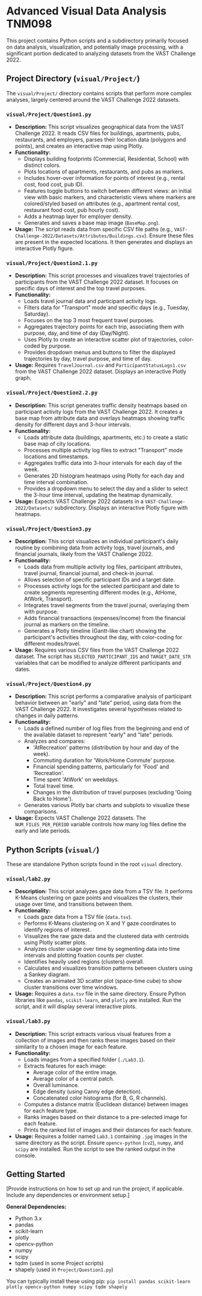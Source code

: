 # Advanced Visual Data Analysis TNM098

This project contains Python scripts and a subdirectory primarily focused on data analysis, visualization, and potentially image processing, with a significant portion dedicated to analyzing datasets from the VAST Challenge 2022.

## Project Directory (`visual/Project/`)

The `visual/Project/` directory contains scripts that perform more complex analyses, largely centered around the VAST Challenge 2022 datasets.

### `visual/Project/Question1.py`

- **Description:** This script visualizes geographical data from the VAST Challenge 2022. It reads CSV files for buildings, apartments, pubs, restaurants, and employers, parses their location data (polygons and points), and creates an interactive map using Plotly.
- **Functionality:**
  - Displays building footprints (Commercial, Residential, School) with distinct colors.
  - Plots locations of apartments, restaurants, and pubs as markers.
  - Includes hover-over information for points of interest (e.g., rental cost, food cost, pub ID).
  - Features toggle buttons to switch between different views: an initial view with basic markers, and characteristic views where markers are colored/styled based on attributes (e.g., apartment rental cost, restaurant food cost, pub hourly cost).
  - Adds a heatmap layer for employer density.
  - Generates and saves a base map image (`BaseMap.png`).
- **Usage:** The script reads data from specific CSV file paths (e.g., `VAST-Challenge-2022/Datasets/Attributes/Buildings.csv`). Ensure these files are present in the expected locations. It then generates and displays an interactive Plotly figure.

### `visual/Project/Question2.1.py`

- **Description:** This script processes and visualizes travel trajectories of participants from the VAST Challenge 2022 dataset. It focuses on specific days of interest and the top travel purposes.
- **Functionality:**
  - Loads travel journal data and participant activity logs.
  - Filters data for "Transport" mode and specific days (e.g., Tuesday, Saturday).
  - Focuses on the top 3 most frequent travel purposes.
  - Aggregates trajectory points for each trip, associating them with purpose, day, and time of day (Day/Night).
  - Uses Plotly to create an interactive scatter plot of trajectories, color-coded by purpose.
  - Provides dropdown menus and buttons to filter the displayed trajectories by day, travel purpose, and time of day.
- **Usage:** Requires `TravelJournal.csv` and `ParticipantStatusLogs1.csv` from the VAST Challenge 2022 dataset. Displays an interactive Plotly graph.

### `visual/Project/Question2.2.py`

- **Description:** This script generates traffic density heatmaps based on participant activity logs from the VAST Challenge 2022. It creates a base map from attribute data and overlays heatmaps showing traffic density for different days and 3-hour intervals.
- **Functionality:**
  - Loads attribute data (buildings, apartments, etc.) to create a static base map of city locations.
  - Processes multiple activity log files to extract "Transport" mode locations and timestamps.
  - Aggregates traffic data into 3-hour intervals for each day of the week.
  - Generates 2D histogram heatmaps using Plotly for each day and time interval combination.
  - Provides a dropdown menu to select the day and a slider to select the 3-hour time interval, updating the heatmap dynamically.
- **Usage:** Expects VAST Challenge 2022 datasets in a `VAST-Challenge-2022/Datasets/` subdirectory. Displays an interactive Plotly figure with heatmaps.

### `visual/Project/Question3.py`

- **Description:** This script visualizes an individual participant's daily routine by combining data from activity logs, travel journals, and financial journals, likely from the VAST Challenge 2022.
- **Functionality:**
  - Loads data from multiple activity log files, participant attributes, travel journal, financial journal, and check-in journal.
  - Allows selection of specific participant IDs and a target date.
  - Processes activity logs for the selected participant and date to create segments representing different modes (e.g., AtHome, AtWork, Transport).
  - Integrates travel segments from the travel journal, overlaying them with purpose.
  - Adds financial transactions (expenses/income) from the financial journal as markers on the timeline.
  - Generates a Plotly timeline (Gantt-like chart) showing the participant's activities throughout the day, with color-coding for different modes/travel.
- **Usage:** Requires various CSV files from the VAST Challenge 2022 dataset. The script has `SELECTED_PARTICIPANT_IDS` and `TARGET_DATE_STR` variables that can be modified to analyze different participants and dates.

### `visual/Project/Question4.py`

- **Description:** This script performs a comparative analysis of participant behavior between an "early" and "late" period, using data from the VAST Challenge 2022. It investigates several hypotheses related to changes in daily patterns.
- **Functionality:**
  - Loads a defined number of log files from the beginning and end of the available dataset to represent "early" and "late" periods.
  - Analyzes and compares:
    - 'AtRecreation' patterns (distribution by hour and day of the week).
    - Commuting duration for 'Work/Home Commute' purpose.
    - Financial spending patterns, particularly for 'Food' and 'Recreation'.
    - Time spent 'AtWork' on weekdays.
    - Total travel time.
    - Changes in the distribution of travel purposes (excluding 'Going Back to Home').
  - Generates various Plotly bar charts and subplots to visualize these comparisons.
- **Usage:** Expects VAST Challenge 2022 datasets. The `NUM_FILES_PER_PERIOD` variable controls how many log files define the early and late periods.

## Python Scripts (`visual/`)

These are standalone Python scripts found in the root `visual` directory.

### `visual/lab2.py`

- **Description:** This script analyzes gaze data from a TSV file. It performs K-Means clustering on gaze points and visualizes the clusters, their usage over time, and transitions between them.
- **Functionality:**
  - Loads gaze data from a TSV file (`data.tsv`).
  - Performs K-Means clustering on X and Y gaze coordinates to identify regions of interest.
  - Visualizes the raw gaze data and the clustered data with centroids using Plotly scatter plots.
  - Analyzes cluster usage over time by segmenting data into time intervals and plotting fixation counts per cluster.
  - Identifies heavily used regions (clusters) overall.
  - Calculates and visualizes transition patterns between clusters using a Sankey diagram.
  - Creates an animated 3D scatter plot (space-time cube) to show cluster transitions over time windows.
- **Usage:** Requires a `data.tsv` file in the same directory. Ensure Python libraries like `pandas`, `scikit-learn`, and `plotly` are installed. Run the script, and it will display several interactive plots.

### `visual/lab3.py`

- **Description:** This script extracts various visual features from a collection of images and then ranks these images based on their similarity to a chosen image for each feature.
- **Functionality:**
  - Loads images from a specified folder (`./Lab3.1`).
  - Extracts features for each image:
    - Average color of the entire image.
    - Average color of a central patch.
    - Overall luminance.
    - Edge density (using Canny edge detection).
    - Concatenated color histograms (for B, G, R channels).
  - Computes a distance matrix (Euclidean distance) between images for each feature type.
  - Ranks images based on their distance to a pre-selected image for each feature.
  - Prints the ranked list of images and their distances for each feature.
- **Usage:** Requires a folder named `Lab3.1` containing `.jpg` images in the same directory as the script. Ensure `opencv-python` (`cv2`), `numpy`, and `scipy` are installed. Run the script to see the ranked output in the console.

## Getting Started

[Provide instructions on how to set up and run the project, if applicable. Include any dependencies or environment setup.]

**General Dependencies:**

- Python 3.x
- pandas
- scikit-learn
- plotly
- opencv-python
- numpy
- scipy
- tqdm (used in some Project scripts)
- shapely (used in `Project/Question1.py`)

You can typically install these using pip:
`pip install pandas scikit-learn plotly opencv-python numpy scipy tqdm shapely`
